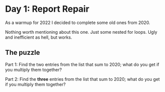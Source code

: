 # Day 1: Report Repair

As a warmup for 2022 I decided to complete some old ones from 2020.

Nothing worth mentioning about this one. Just some nested for loops. Ugly and inefficient as hell, but works.

## The puzzle

Part 1: Find the two entries from the list that sum to 2020; what do you get if you multiply them together?

Part 2: Find the **three** entries from the list that sum to 2020; what do you get if you multiply them together?